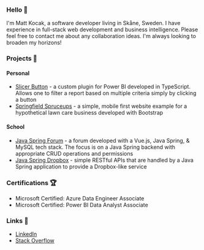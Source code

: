 ### Hello :wave:

I'm Matt Kocak, a software developer living in Skåne, Sweden. I have experience in full-stack web development and business intelligence. Please feel free to contact me about any collaboration ideas. I'm always looking to broaden my horizons!

### Projects :notebook:
#### Personal
- [Slicer Button](https://github.com/mattkocak/powerbi-visuals-slicerbutton) - a custom plugin for Power BI developed in TypeScript. Allows one to filter a report based on multiple criteria simply by clicking a button
- [Springfield Spruceups](https://github.com/mattkocak/bootstrap-springfieldspruceups) - a simple, mobile first website example for a hypothetical lawn care business developed with Bootstrap

#### School
- [Java Spring Forum](https://github.com/mattkocak/java-spring-forum) - a forum developed with a Vue.js, Java Spring, & MySQL tech stack. The focus is on a Java Spring backend with appropriate CRUD operations and permissions
- [Java Spring Dropbox](https://github.com/mattkocak/java-spring-dropbox) - simple RESTful APIs that are handled by a Java Spring application to provide a Dropbox-like service

### Certifications :trophy:
- Microsoft Certified: Azure Data Engineer Associate
- Microsoft Certified: Power BI Data Analyst Associate

### Links :satellite:
- [LinkedIn](https://www.linkedin.com/in/matt-kocak/)
- [Stack Overflow](https://stackoverflow.com/users/17884414/matt-kocak)
